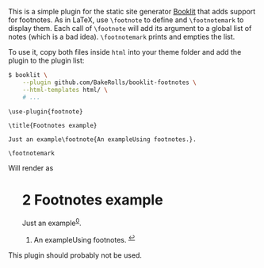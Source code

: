 This is a simple plugin for the static site generator [Booklit](https://vito.github.io/booklit/) that adds support for footnotes. As in LaTeX, use `\footnote` to define and `\footnotemark` to display them. Each call of `\footnote` will add its argument to a global list of notes (which is a bad idea). `\footnotemark` prints and empties the list.

To use it, copy both files inside `html` into your theme folder and add the plugin to the plugin list:

```bash
$ booklit \
    --plugin github.com/BakeRolls/booklit-footnotes \
    --html-templates html/ \
    # ...
```

```lit
\use-plugin{footnote}

\title{Footnotes example}

Just an example\footnote{An exampleUsing footnotes.}.

\footnotemark
```

Will render as

<div style="margin: 1em 2em;">
	<h1 class="section-header">
		<a name="footnotes-example"></a>
		<span class="section-number">2</span>
		Footnotes example
	</h1>
	<p>Just an example<sup><a href="#fn-0" name="fnref-0">0</a></sup>.</p>
	<p>
		<ol>
			<li>
				<a name="fn-0"></a>
				An exampleUsing footnotes.
				<sup><a href="#fnref-0">↩</a></sup>
			</li>
		</ol>
	</p>
</div>

This plugin should probably not be used.
